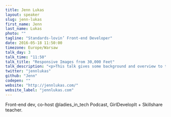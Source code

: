```yaml
---
title: Jenn Lukas
layout: speaker
slug: jenn-lukas
first_name: Jenn
last_name: Lukas
photo: ""
tagline: "Standards-lovin’ Front-end Developer"
date: 2016-05-18 11:50:00
timezone: Europe/Warsaw
talk_day: 3
talk_time: "11:50"
talk_title: "Responsive Images from 30,000 Feet"
talk_description: "<p>This talk gives some background and overview to the current state and future state of responsive images. I talk about issues and solutions around performance and production when handling images.</p><p>We also talk communication and responsibility, as one of the tricky things about images is that often people wonder &quot;who&apos;s responsibility is this?&quot; Design? Content? Development? Spoiler alert: everyone!</p><p>We&apos;ll talk image format solutions and how and when to use different solutions (SVG, srcset, picture). How CDN&apos;s can help. We&apos;ll also incorporate some fun things we can do with images and CSS and neat effects dealing with images as a content source. This covers development, design, and UX topics. </p>"
twitter: "jennlukas"
github: "Jenn"
codepen: ""
website: "http://jennlukas.com/"
website_label: "jennlukas.com"
---
```


<p>Front-end dev, co-host @ladies_in_tech Podcast, GirlDevelopIt + Skillshare teacher.</p>
